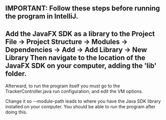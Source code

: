 IMPORTANT: Follow these steps before running the program in IntelliJ.
---
Add the JavaFX SDK as a library to the Project
File -> Project Structure -> Modules -> Dependencies -> Add -> Add Library -> New Library
Then navigate to the location of the JavaFX SDK on your computer, adding the 'lib' folder.
---
Afterward, to run the program itself you must go to the TrackerController.java run configuration, and edit the VM options.

Change it so --module-path leads to where you have the Java SDK library installed on your computer.
You should be able to run the program after doing this. 
